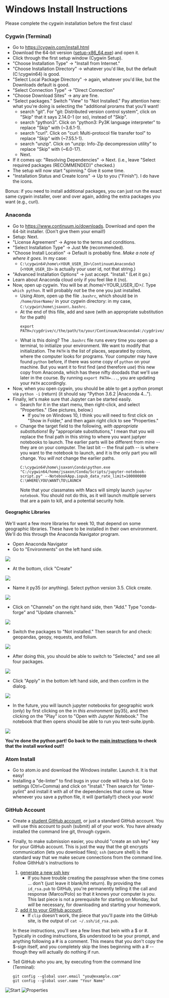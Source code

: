 # Windows Install Instructions

Please complete the cygwin installation before the first class!

### Cygwin (Terminal)

* Go to https://cygwin.com/install.html
* Download the 64-bit version ([setup-x86_64.exe](https://cygwin.com/setup-x86_64.exe)) and open it.
* Click through the first setup window (Cygwin Setup).
* "Choose Installation Type" → "Install from Internet."
* "Choose Installation Directory" → whatever you'd like, but the default (C:\cygwin64) is good.
* "Select Local Package Directory" → again, whatever you'd like, but the Downloads default  is good.
* "Select Connection Type" → "Direct Connection"
* "Choose Download Sites" → any are fine.
* "Select packages."  Switch "View" to "Not Installed."  Pay attention here: what you're doing is selecting the "additional prorams that you'll want!  
   * search "git".  For "git: Distributed version control system", click on "Skip" that it says 2.14.0-1 (or so), instead of "Skip".
   * search "python3".  Click on "python3: Py3K language interpreter" to replace "Skip" with (~3.6.1-1).
   * search "curl".  Click on "curl: Multi-protocol file transfer tool" to replace "Skip" with (~7.55.1-1).
   * search "unzip".  Click on "unzip: Info-Zip decompression utility" to replace "Skip" with (~6.0-17).
   * Next.
* If it comes up: "Resolving Dependencies" → Next.  (i.e., leave "Select required packages (RECOMMENDED)" checked.)
* The setup will now start "spinning."  Give it some time.
* "Installation Status and Create Icons" → Up to you ("Finish").  I do have the icons.

Bonus: if you need to install additional packages, you can just run the exact same cygwin installer, over and over again, adding the extra packages you want (e.g., curl).

### Anaconda
* Go to https://www.continuum.io/downloads.  Download and open the 64-bit installer.  (Don't give them your email!)
* Setup: Next.
* "License Agreement" → Agree to the terms and conditions.
* "Select Installation Type" → Just Me (recommended).
* "Choose Install Location" → Default is probably fine.  *Make a note of where it goes.*  In my case:
   * `C:\cygwin64\home\<YOUR_USER_ID>\Continuum\Anaconda3`  (`<YOUR_USER_ID>` is actually your user id, not that string.)
* "Advanced Installation Options" → just accept. "Install."  (Let it go.)
* Learn about Anaconda cloud only if you feel like it (no).
* Now, open up cygwin.  You will be at /home/\<YOUR_USER_ID\>/.  Type `which python`.  It will probably _not_ be the one you just installed.
   * Using Atom, open up the file `.bashrc`, which should be in `/home/UserName/` in your cygwin directory: in my case, `C:\cygwin\home\jsaxon\.bashrc`.
   * At the end of this fille, add and save (with an appropriate substitution for the path)
      ```
      export PATH=/cygdrive/c/the/path/to/your/Continuum/Anaconda4:/cygdrive/c/the/path/to/your/Continuum/Anaconda4/Scripts:$PATH
      ```
   * What is this doing?  The `.bashrc` file runs every time you open up a terminal, to initialize your environment.  We want to modify that initialization.  The `PATH` is the list of places, separated by colons, where the computer looks for programs.  Your computer may have found `python` before, if there was some copy of `python` on your machine.  But you want it to first find (and therefore _use_) this new copy from Anaconda, which has these nifty doodads that we'll use later in the course.  By running `export PATH=...`, you are updating your `PATH` accordingly.  
* Now, when you open cygwin, you should be able to get a python prompt via `python -i` (return) (it should say "Python 3.6.2 |Anaconda 4...").
* Finally, let's make sure that Jupyter can be started easily.
  * Search for it in the start menu, then right-click, and select "Properties."  (See pictures, below.)
    * If you're on Windows 10, I think you will need to first click on "Show in Folder," and then again right click to see "Properties."
  * Change the target field to the following, _with appropriate substitutions_!  By "appropriate substitutions," I mean that you will replace the final path in this string to where you want juptyer notebooks to launch.
    The earlier parts will be different from mine -- they are on your computer.
    The last bit -- the final path -- is where you want to the notebook to launch, and it is the only part you will change.
    You _will not_ change the earlier paths.
    ```
    C:\cygwin64\home\jsaxon\Conda\python.exe "C:/cygwin64/home/jsaxon/Conda/Scripts/jupyter-notebook-script.py" --NotebookApp.iopub_data_rate_limit=100000000 C:\WHERE\YOU\WANT\TO\LAUNCH
    ```
    Note that your classmates with Macs will simply launch `jupyter notebook`.  You should not do this, as it will launch multiple servers that are a pain to kill, and a potential security hole.
    
#### Geographic Libraries
We'll want a few more libraries for week 10, that depend on some geographic libraries.  These have to be installed in their own environment.  We'll do this through the Anaconda Navigator program.

* Open Anaconda Navigator
* Go to "Environments" on the left hand side.

![](img/w_geo_a.png?raw=true)

* At the bottom, click "Create"

![](img/w_geo_b.png?raw=true)

* Name it py35 (or anything).  Select python version 3.5. Click create.

![](img/w_geo_c.png?raw=true)

* Click on "Channels" on the right hand side, then "Add."  Type "conda-forge" and "Update channels."

![](img/w_geo_d.png?raw=true)

*  Switch the packages to "Not installed."  Then search for and check: geopandas, geopy, requests, and folium.

![](img/w_geo_e.png?raw=true)

*  After doing this, you should be able to switch to "Selected," and see all four packages.

![](img/w_geo_f.png?raw=true)

*  Click "Apply" in the bottom left hand side, and then confirm in the dialog.

![](img/w_geo_g.png?raw=true)

* In the future, you will launch jupyter notebooks for geographic work (only) by first clicking on the in _this environment_ (py35), and then clicking on the "Play" icon to "Open with Jupyter Notebook."  The notebook that then opens should be able to run you test-suite.ipynb.

![](img/w_geo_h.png?raw=true)

    
**You're done the python part!  Go back to the [main instructions](README.md) to check that the install worked out!!**

### Atom Install
* Go to atom.io and download the Windows installer.  Launch it.  It is that easy!
* Installing a "de-linter" to find bugs in your code will help a lot.  Go to settings (Ctrl+Comma) and click on "Install."  Then search for "linter-pylint" and install it with all of the dependencies that come up.  Now whenever you save a python file, it will (partially!!) check your work!

### GitHub Account
* Create a [student GitHub account](https://education.github.com/pack), or just a standard GitHub account.  You will use this account to push (submit) all of your work.
  You have already installed the command line git, through cygwin.
* Finally, to make submission easier, you should "create an ssh key" key for your GitHub account.
  This is just the way that the git encrypts communication (lets you download files);
    `ssh` (secure shell) is the standard way that we make secure connections from the command line.
  Follow GithHub's instructions to 
   1. [generate a new ssh key](https://help.github.com/articles/generating-a-new-ssh-key-and-adding-it-to-the-ssh-agent/#platform-windows)
      * If you have trouble creating the passphrase when the time comes ... don't (just leave it blank/hit return).  By providing the `id_rsa.pub` to GitHub, you're permanently telling it the call and response (Marco/Polo) so that it knows your computer is _you_.  This last piece is not a prerequisite for starting on Monday, but _will_ be necessary, for downloading and starting your homework.
   2. [add it to your GitHub account](https://help.github.com/articles/adding-a-new-ssh-key-to-your-github-account/#platform-windows).
      * If `clip` doesn't work, the piece that you'll paste into the GitHub site, is the output of `cat ~/.ssh/id_rsa.pub`.
  
  In these instructions, you'll see a few lines that bein with a $ or #. Typically in coding instructions, $is understood to be your prompt, and anything following a # is a comment. This means that you don't copy the $-sign itself, and you completely skip the lines beginning with a # -- though they will actually do nothing if run.
* Tell GitHub who you are, by executing from the command line (Terminal):
  ```
  git config --global user.email "you@example.com"
  git config --global user.name "Your Name"
  ```

![Start](img/jupyter_start.png?raw=true "Start")
![Properties](img/jupyter_properties.png?raw=true "Properties")

